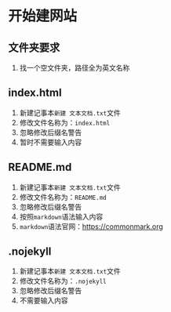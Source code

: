 # 开始建网站

## 文件夹要求

1. 找一个空文件夹，路径全为英文名称

## index.html

1. 新建记事本```新建 文本文档.txt```文件
2. 修改文件名称为：```index.html```
3. 忽略修改后缀名警告
4. 暂时不需要输入内容

## README.md

1. 新建记事本```新建 文本文档.txt```文件
2. 修改文件名称为：```README.md```
3. 忽略修改后缀名警告
4. 按照```markdown```语法输入内容
5. ```markdown```语法官网：<https://commonmark.org>

## .nojekyll

1. 新建记事本```新建 文本文档.txt```文件
2. 修改文件名称为：```.nojekyll```
3. 忽略修改后缀名警告
4. 不需要输入内容
